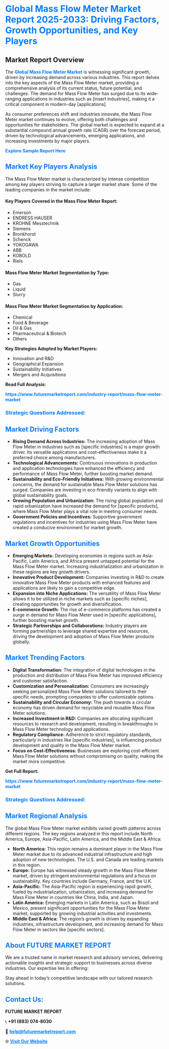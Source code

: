<h1 style="color: #007BFF;">Global Mass Flow Meter Market Report 2025-2033: Driving Factors, Growth Opportunities, and Key Players</h1>

<section id="overview">
<h2>Market Report Overview</h2>
<p>The <a href="https://www.futuremarketreport.com/industry-report/mass-flow-meter-market" style="color: #007BFF; text-decoration: none;"><strong>Global Mass Flow Meter Market</strong></a> is witnessing significant growth, driven by increasing demand across various industries. This report delves into the key aspects of the Mass Flow Meter market, providing a comprehensive analysis of its current status, future potential, and challenges. The demand for Mass Flow Meter has surged due to its wide-ranging applications in industries such as [insert industries], making it a critical component in modern-day [applications].</p>
<p>As consumer preferences shift and industries innovate, the Mass Flow Meter market continues to evolve, offering both challenges and opportunities for stakeholders. The global market is expected to expand at a substantial compound annual growth rate (CAGR) over the forecast period, driven by technological advancements, emerging applications, and increasing investments by major players.</p>
</section>

<section id="overview">
<p><a href="https://www.futuremarketreport.com/request-sample/reportId=90639" style="color: #007BFF; text-decoration: none;"><strong>Explore Sample Report Here</strong></a></p>
</section>

<section id="key-players">
<h2 style="color: #007BFF;">Market Key Players Analysis</h2>
<p>The Mass Flow Meter market is characterized by intense competition among key players striving to capture a larger market share. Some of the leading companies in the market include:</p>
<h4>Key Players Covered in the Mass Flow Meter Report:</h4>
<ul><li>Emerson</li><li>ENDRESS HAUSER</li><li>KROHNE Messtechnik</li><li>Siemens</li><li>Bronkhorst</li><li>Schenck</li><li>YOKOGAWA</li><li>ABB</li><li>KOBOLD</li><li>Riels</li></ul>
<h4>Mass Flow Meter Market Segmentation by Type:</h4>
<ul><li>Gas</li><li>Liquid</li><li>Slurry</li></ul>

<h4>Mass Flow Meter Market Segmentation by Application:</h4>
<ul><li>Chemical</li><li>Food &amp; Beverage</li><li>Oil &amp; Gas</li><li>Pharmaceutical &amp; Biotech</li><li>Others</li></ul>
<p><strong>Key Strategies Adopted by Market Players:</strong></p>
<ul>
<li>Innovation and R&D</li>
<li>Geographical Expansion</li>
<li>Sustainability Initiatives</li>
<li>Mergers and Acquisitions</li>
</ul>
</section>

<section>
<p><strong>Read Full Analysis: </strong></p><a href="https://www.futuremarketreport.com/industry-report/mass-flow-meter-market" style="color: #007BFF; text-decoration: none;"><strong>https://www.futuremarketreport.com/industry-report/mass-flow-meter-market</strong></a>
<h3 style="color: #007BFF;">Strategic Questions Addressed:</h3>
</section>

<section id="driving-factors">
<h2 style="color: #007BFF;">Market Driving Factors</h2>
<ul>
<li><strong>Rising Demand Across Industries:</strong> The increasing adoption of Mass Flow Meter in industries such as [specific industries] is a major growth driver. Its versatile applications and cost-effectiveness make it a preferred choice among manufacturers.</li>
<li><strong>Technological Advancements:</strong> Continuous innovations in production and application technologies have enhanced the efficiency and performance of Mass Flow Meter, further boosting market demand.</li>
<li><strong>Sustainability and Eco-Friendly Initiatives:</strong> With growing environmental concerns, the demand for sustainable Mass Flow Meter solutions has surged. Companies are investing in eco-friendly variants to align with global sustainability goals.</li>
<li><strong>Growing Population and Urbanization:</strong> The rising global population and rapid urbanization have increased the demand for [specific products], where Mass Flow Meter plays a vital role in meeting consumer needs.</li>
<li><strong>Government Policies and Incentives:</strong> Supportive government regulations and incentives for industries using Mass Flow Meter have created a conducive environment for market growth.</li>
</ul>
</section>

<section id="growth-opportunities">
<h2 style="color: #007BFF;">Market Growth Opportunities</h2>
<ul>
<li><strong>Emerging Markets:</strong> Developing economies in regions such as Asia-Pacific, Latin America, and Africa present untapped potential for the Mass Flow Meter market. Increasing industrialization and urbanization in these regions are key growth drivers.</li>
<li><strong>Innovative Product Development:</strong> Companies investing in R&D to create innovative Mass Flow Meter products with enhanced features and applications are likely to gain a competitive edge.</li>
<li><strong>Expansion into Niche Applications:</strong> The versatility of Mass Flow Meter allows it to be utilized in niche markets such as [specific niches], creating opportunities for growth and diversification.</li>
<li><strong>E-commerce Growth:</strong> The rise of e-commerce platforms has created a surge in demand for Mass Flow Meter used in [specific applications], further boosting market growth.</li>
<li><strong>Strategic Partnerships and Collaborations:</strong> Industry players are forming partnerships to leverage shared expertise and resources, driving the development and adoption of Mass Flow Meter products globally.</li>
</ul>
</section>

<section id="trending-factors">
<h2 style="color: #007BFF;">Market Trending Factors</h2>
<ul>
<li><strong>Digital Transformation:</strong> The integration of digital technologies in the production and distribution of Mass Flow Meter has improved efficiency and customer satisfaction.</li>
<li><strong>Customization and Personalization:</strong> Consumers are increasingly seeking personalized Mass Flow Meter solutions tailored to their specific needs, prompting companies to offer customizable options.</li>
<li><strong>Sustainability and Circular Economy:</strong> The push towards a circular economy has driven demand for recyclable and reusable Mass Flow Meter solutions.</li>
<li><strong>Increased Investment in R&D:</strong> Companies are allocating significant resources to research and development, resulting in breakthroughs in Mass Flow Meter technology and applications.</li>
<li><strong>Regulatory Compliance:</strong> Adherence to strict regulatory standards, particularly in industries like [specific industries], is influencing product development and quality in the Mass Flow Meter market.</li>
<li><strong>Focus on Cost-Effectiveness:</strong> Businesses are exploring cost-efficient Mass Flow Meter solutions without compromising on quality, making the market more competitive.</li>
</ul>
</section>

<section>
<p><strong>Get Full Report: </strong></p><a href="https://www.futuremarketreport.com/industry-report/mass-flow-meter-market" style="color: #007BFF; text-decoration: none;"><strong>https://www.futuremarketreport.com/industry-report/mass-flow-meter-market</strong></a>
<h3 style="color: #007BFF;">Strategic Questions Addressed:</h3>
</section>


<section id="regional-analysis">
<h2 style="color: #007BFF;">Market Regional Analysis</h2>
<p>The global Mass Flow Meter market exhibits varied growth patterns across different regions. The key regions analyzed in this report include North America, Europe, Asia-Pacific, Latin America, and the Middle East & Africa:</p>
<ul>
<li><strong>North America:</strong> This region remains a dominant player in the Mass Flow Meter market due to its advanced industrial infrastructure and high adoption of new technologies. The U.S. and Canada are leading markets in this region.</li>
<li><strong>Europe:</strong> Europe has witnessed steady growth in the Mass Flow Meter market, driven by stringent environmental regulations and a focus on sustainability. Key countries include Germany, France, and the U.K.</li>
<li><strong>Asia-Pacific:</strong> The Asia-Pacific region is experiencing rapid growth, fueled by industrialization, urbanization, and increasing demand for Mass Flow Meter in countries like China, India, and Japan.</li>
<li><strong>Latin America:</strong> Emerging markets in Latin America, such as Brazil and Mexico, present significant opportunities for the Mass Flow Meter market, supported by growing industrial activities and investments.</li>
<li><strong>Middle East & Africa:</strong> The region’s growth is driven by expanding industries, infrastructure development, and increasing demand for Mass Flow Meter in sectors like [specific sectors].</li>
</ul>
</section>

<footer>
<h2 style="color: #007BFF;">About FUTURE MARKET REPORT</h2>
<p>We are a trusted name in market research and advisory services, delivering actionable insights and strategic support to businesses across diverse industries. Our expertise lies in offering:</p>

<p>Stay ahead in today’s competitive landscape with our tailored research solutions.</p>

<h2 style="color: #007BFF;">Contact Us:</h2>
<p><strong>FUTURE MARKET REPORT</strong></p>
<p>📞 <strong>+91 (883) 074-8030</strong></p>
<p>📧 <strong><a href="mailto:help@futuremarketreport.com" style="color: #007BFF;">help@futuremarketreport.com</a></strong></p>
<p>🌐 <strong><a href="https://www.futuremarketreport.com/" style="color: #007BFF;">Visit Our Website</a></strong></p>
</footer>